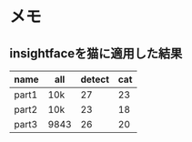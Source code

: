 # メモ

## insightfaceを猫に適用した結果
  name  |  all  | detect | cat
--------|-------|--------|------
  part1 |  10k  |   27   |  23
  part2 |  10k  |   23   |  18
  part3 | 9843  |   26   |  20
